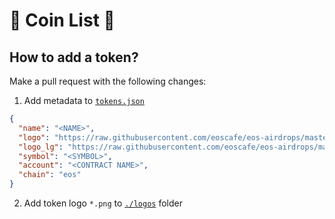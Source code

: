 # 🚀 Coin List  🚀

## How to add a token?

Make a pull request with the following changes:

1. Add metadata to [`tokens.json`](tokens.json)

```json
{
  "name": "<NAME>",
  "logo": "https://raw.githubusercontent.com/eoscafe/eos-airdrops/master/logos/<SYMBOL>.png",
  "logo_lg": "https://raw.githubusercontent.com/eoscafe/eos-airdrops/master/logos/<SYMBOL>.png",
  "symbol": "<SYMBOL>",
  "account": "<CONTRACT NAME>",
  "chain": "eos"
}
```

2. Add token logo `*.png` to [`./logos`](./logos) folder


